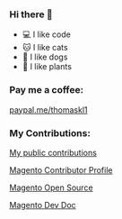 ### Hi there 👋

- 💻 I like code
- 🐱 I like cats
- 🐶 I like dogs
- 🌱 I like plants

### Pay me a coffee:

[paypal.me/thomaskl1](https://paypal.me/thomaskl1)

### My Contributions:

[My public contributions](https://github.com/pulls?q=is%3Apr+author%3Athomas-kl1)

[Magento Contributor Profile](https://opensource.magento.com/profile/thomas-kl1/contribution_statistic)

[Magento Open Source](https://github.com/magento/magento2/pulls?q=is%3Apr+author%3Athomas-kl1)

[Magento Dev Doc](https://github.com/magento/devdocs/pulls?q=is%3Apr+author%3Athomas-kl1)
